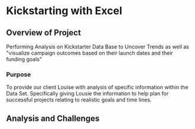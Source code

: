 # Kickstarting with Excel
## Overview of Project
Performing Analysis on Kickstarter Data Base to Uncover Trends as well as "visualize campaign outcomes based on their launch dates and their funding goals"  
### Purpose
To provide our client Louise with analysis of specific information within the Data Set. Specifically giving Lousie the information to help plan for successful projects relating to  realistic goals and time lines.
## Analysis and Challenges

